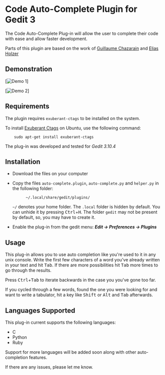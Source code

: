 # Code Auto-Complete Plugin for Gedit 3

The Code Auto-Complete Plug-in will allow the user to complete their
code with ease and allow faster development.

Parts of this plugin are based on the work of [Guillaume Chazarain](http://guichaz.free.fr/gedit-completion) 
and [Elias Holzer](http://elias.hiex.at/gedit-plugins/)

## Demonstration

[![Demo 1](http://share.gifyoutube.com/vOg9jp.gif)]

[![Demo 2](http://share.gifyoutube.com/vbqwAq.gif)]

## Requirements

The plugin requires `exuberant-ctags` to be installed on the system.

To install [Exuberant Ctags](http://ctags.sourceforge.net/) on Ubuntu, use the following command:
	
		sudo apt-get install exuberant-ctags

The plug-in was developed and tested for *Gedit 3.10.4*

## Installation

- Download the files on your computer

- Copy the files `auto-complete.plugin`, `auto-complete.py` and `helper.py` in the following folder:

			~/.local/share/gedit/plugins/
			
  `~/` denotes your home folder. The `.local` folder is hidden by default. 
  You can unhide it by pressing <kbd>Ctrl</kbd>+<kbd>H</kbd>. The folder `gedit` may not 
  be present by default, so, you may have to create it.

- Enable the plug-in from the gedit menu: ***Edit -> Preferences -> Plugins***

## Usage

This plug-in allows you to use auto completion like you're used to it in any
unix console. Write the first few characters of a word you've already
written in your text and hit <kbd>Tab</kbd>. If there are more possibilities hit
<kbd>Tab</kbd> more times to go through the results.
 
Press <kbd>Ctrl</kbd>+<kbd>Tab</kbd> to iterate backwards in the case you you've gone too far.
 
If you cycled through a few words, found the one you were looking for and want
to write a tabulator, hit a key like <kbd>Shift</kbd> or <kbd>Alt</kbd> and <kbd>Tab</kbd> afterwards.

## Languages Supported

This plug-in current supports the following languages:

- C
- Python
- Ruby

Support for more languages will be added soon along with other auto-completion features.

If there are any issues, please let me know.
